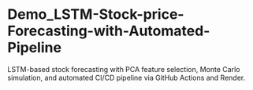 # Demo_LSTM-Stock-price-Forecasting-with-Automated-Pipeline
LSTM-based stock forecasting with PCA feature selection, Monte Carlo simulation, and automated CI/CD pipeline via GitHub Actions and Render.

